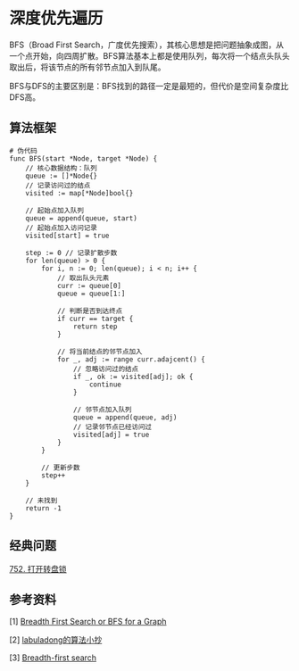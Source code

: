 # 深度优先遍历

BFS（Broad First Search，广度优先搜索），其核心思想是把问题抽象成图，从一个点开始，向四周扩散。BFS算法基本上都是使用队列，每次将一个结点头队头取出后，将该节点的所有邻节点加入到队尾。

BFS与DFS的主要区别是：BFS找到的路径一定是最短的，但代价是空间复杂度比DFS高。

## 算法框架
```
# 伪代码
func BFS(start *Node, target *Node) {
    // 核心数据结构：队列
    queue := []*Node{} 
    // 记录访问过的结点
    visited := map[*Node]bool{}

    // 起始点加入队列
    queue = append(queue, start)
    // 起始点加入访问记录
    visited[start] = true
    
    step := 0 // 记录扩散步数
    for len(queue) > 0 {
        for i, n := 0; len(queue); i < n; i++ {
            // 取出队头元素
            curr := queue[0]
            queue = queue[1:]

            // 判断是否到达终点
            if curr == target {
                return step
            }

            // 将当前结点的邻节点加入
            for _, adj := range curr.adajcent() {
                // 忽略访问过的结点
                if _, ok := visited[adj]; ok {
                    continue
                }

                // 邻节点加入队列
                queue = append(queue, adj)
                // 记录邻节点已经访问过
                visited[adj] = true
            }
        }

        // 更新步数 
        step++
    }

    // 未找到
    return -1
}
```

## 经典问题
[752. 打开转盘锁](https://leetcode.cn/problems/open-the-lock/)

## 参考资料
[1] [Breadth First Search or BFS for a Graph](https://www.geeksforgeeks.org/breadth-first-search-or-bfs-for-a-graph/)

[2] [labuladong的算法小抄](https://item.jd.com/12759911.html)

[3] [Breadth-first search](https://en.wikipedia.org/wiki/Breadth-first_search)